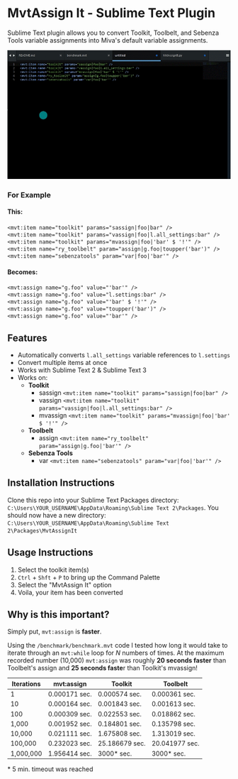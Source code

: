 # MvtAssign It - Sublime Text Plugin

Sublime Text plugin allows you to convert Toolkit, Toolbelt, and Sebenza Tools variable assignments into Miva's default variable assignments.

[![Demo](/assets/demo.gif)](http://recordit.co/CYVE7RaVy6)

### For Example

#### This:

```
<mvt:item name="toolkit" params="sassign|foo|bar" />
<mvt:item name="toolkit" params="vassign|foo|l.all_settings:bar" />
<mvt:item name="toolkit" params="mvassign|foo|'bar' $ '!'" />
<mvt:item name="ry_toolbelt" param="assign|g.foo|toupper('bar')" />
<mvt:item name="sebenzatools" param="var|foo|'bar'" />
```

#### Becomes:
```
<mvt:assign name="g.foo" value="'bar'" />
<mvt:assign name="g.foo" value="l.settings:bar" />
<mvt:assign name="g.foo" value="'bar' $ '!'" />
<mvt:assign name="g.foo" value="toupper('bar')" />
<mvt:assign name="g.foo" value="'bar'" />
```
## Features

* Automatically converts `l.all_settings` variable references to `l.settings`
* Convert multiple items at once
* Works with Sublime Text 2 & Sublime Text 3
* Works on:
	* **Toolkit**
	    *  sassign `<mvt:item name="toolkit" params="sassign|foo|bar" />`
	    *  vassign `<mvt:item name="toolkit" params="vassign|foo|l.all_settings:bar" />`
	    *  mvassign `<mvt:item name="toolkit" params="mvassign|foo|'bar' $ '!'" />`
    *  **Toolbelt**
        *  assign `<mvt:item name="ry_toolbelt" param="assign|g.foo|'bar'" />`
    *  **Sebenza Tools**
        *  var `<mvt:item name="sebenzatools" param="var|foo|'bar'" />`

## Installation Instructions

Clone this repo into your Sublime Text Packages directory: `C:\Users\YOUR_USERNAME\AppData\Roaming\Sublime Text 2\Packages`. You should now have a new directory: `C:\Users\YOUR_USERNAME\AppData\Roaming\Sublime Text 2\Packages\MvtAssignIt`

## Usage Instructions

1. Select the toolkit item(s)
2. `Ctrl` + `Shft` + `P` to bring up the Command Palette
3. Select the "MvtAssign It" option
4. Voila, your item has been converted

## Why is this important?

Simply put, `mvt:assign` is **faster**.

Using the `/benchmark/benchmark.mvt` code I tested how long it would take to iterate through an `mvt:while` loop for *N* numbers of times. At the maximum recorded number (10,000) `mvt:assign` was roughly **20 seconds faster** than Toolbelt's assign and **25 seconds faste**r than Toolkit's mvassign!

| Iterations                   | mvt:assign      | Toolkit        | Toolbelt       |
|------------------------------|-----------------|----------------|----------------|
| 1                            | 0.000171 sec.   | 0.000574 sec.  | 0.000361 sec.  |
| 10                           | 0.000164 sec.   | 0.001843 sec.  | 0.001613 sec.  |
| 100                          | 0.000309 sec.   | 0.022553 sec.  | 0.018862 sec.  |
| 1,000                        | 0.001952 sec.   | 0.184801 sec.  | 0.135798 sec.  |
| 10,000                       | 0.021111 sec.   | 1.675808 sec.  | 1.313019 sec.  |
| 100,000                      | 0.232023 sec.   | 25.186679 sec. | 20.041977 sec. |
| 1,000,000                    | 1.956414 sec.   | 3000\* sec.     | 3000\* sec.     |

\* 5 min. timeout was reached